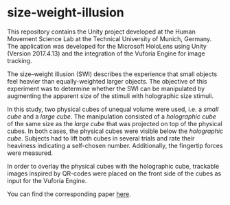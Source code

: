 # size-weight-illusion

This repository contains the Unity project developed at the Human Movement Science Lab at the Technical University of Munich, Germany. The application was developed for the Microsoft HoloLens using Unity (Version 2017.4.13) and the integration of the Vuforia Engine for image tracking. 

The size–weight illusion (SWI) describes the experience that small objects feel heavier than equally-weighted larger objects. The objective of this experiment was to determine whether the SWI can be manipulated by augmenting the apparent size of the stimuli with holographic size stimuli. 

In this study, two physical cubes of unequal volume were used, i.e. a _small cube_ and a _large cube_. The manipulation consisted of a _holographic cube_ of the same size as the _large cube_ that was projected on top of the physical cubes. In both cases, the physical cubes were visible below the _holographic cube_. Subjects had to lift both cubes in several trials and rate their heaviness indicating a self-chosen number. Additionally, the fingertip forces were measured.

In order to overlay the physical cubes with the holographic cube, trackable images inspired by QR-codes were placed on the front side of the cubes as input for the Vuforia Engine.

You can find the corresponding paper [here](https://link.springer.com/article/10.1007/s10055-021-00508-3).
